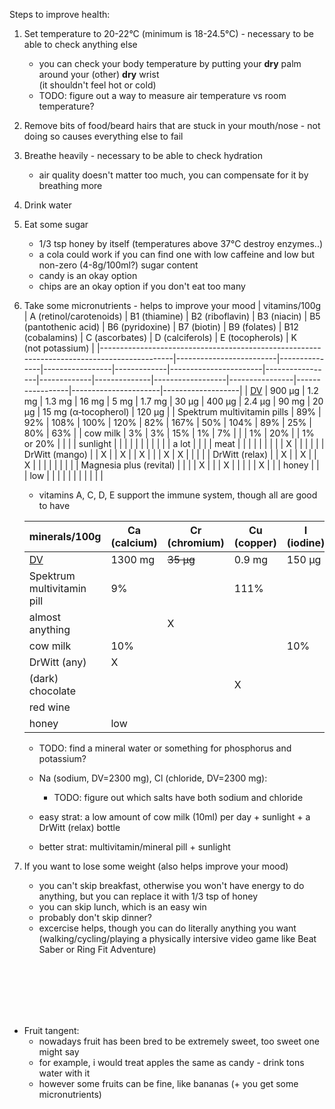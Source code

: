 Steps to improve health:
1. Set temperature to 20-22°C (minimum is 18-24.5°C) - necessary to be able to check anything else
    - you can check your body temperature by putting your **dry** palm around your (other) **dry** wrist \
      (it shouldn't feel hot or cold)
    - TODO: figure out a way to measure air temperature vs room temperature?
2. Remove bits of food/beard hairs that are stuck in your mouth/nose - not doing so causes everything else to fail
3. Breathe heavily - necessary to be able to check hydration
    - air quality doesn't matter too much, you can compensate for it by breathing more
4. Drink water
5. Eat some sugar
    - 1/3 tsp honey by itself (temperatures above 37°C destroy enzymes..)
    - a cola could work if you can find one with low caffeine and low but non-zero (4-8g/100ml?) sugar content
    - candy is an okay option
    - chips are an okay option if you don't eat too many
6. Take some micronutrients - helps to improve your mood
    | vitamins/100g                                                                              | A (retinol/carotenoids) | B1 (thiamine) | B2 (riboflavin) | B3 (niacin) | B5 (pantothenic acid) | B6 (pyridoxine) | B7 (biotin) | B9 (folates) | B12 (cobalamins) | C (ascorbates) | D (calciferols) | E (tocopherols)      | K (not potassium) |
    |--------------------------------------------------------------------------------------------|-------------------------|---------------|-----------------|-------------|-----------------------|-----------------|-------------|--------------|------------------|----------------|-----------------|----------------------|-------------------|
    | <a href="https://en.wikipedia.org/wiki/Reference_Daily_Intake#Vitamins_and_choline">DV</a> | 900 μg                  | 1.2 mg        | 1.3 mg          | 16 mg       | 5 mg                  | 1.7 mg          | 30 μg       | 400 μg       | 2.4 μg           | 90 mg          | 20 μg           | 15 mg (α‑tocopherol) | 120 μg            |
    | Spektrum multivitamin pills                                                                | 89%                     | 92%           | 108%            | 100%        | 120%                  | 82%             | 167%        | 50%          | 104%             | 89%            | 25%             | 80%                  | 63%               |
    | cow milk                                                                                   | 3%                      | 3%            | 15%             | 1%          | 7%                    |                 |             | 1%           | 20%              |                | 1% or 20%       |                      |                   |
    | sunlight                                                                                   |                         |               |                 |             |                       |                 |             |              |                  |                | a lot           |                      |                   |
    | meat                                                                                       |                         |               |                 |             |                       |                 |             |              | X                |                |                 |                      |                   |
    | DrWitt (mango)                                                                             |                         | X             |                 | X           |                       | X               |             |              | X                | X              |                 |                      |                   |
    | DrWitt (relax)                                                                             |                         | X             |                 | X           |                       | X               |             |              |                  |                |                 |                      |                   |
    | Magnesia plus (revital)                                                                    |                         |               |                 | X           |                       |                 | X           |              |                  |                |                 | X                    |                   |
    | honey                                                                                      |                         |               | low             |             |                       |                 |             |              |                  |                |                 |                      |                   |

    - vitamins A, C, D, E support the immune system, though all are good to have

    | minerals/100g                                                                  | Ca (calcium) | Cr (chromium) | Cu (copper) | I (iodine) | Fe (iron) | Mg (magnesium) | Mn (manganese) | Mo (molybdenum) | P (phosphorus) | K (potassium) | Se (selenium) | Zn (zinc) |
    |--------------------------------------------------------------------------------|--------------|---------------|-------------|------------|-----------|----------------|----------------|-----------------|----------------|---------------|---------------|-----------|
    | <a href="https://en.wikipedia.org/wiki/Reference_Daily_Intake#Minerals">DV</a> | 1300 mg      | ~~35 μg~~     | 0.9 mg      | 150 μg     | 18 mg     | 420 mg         | 2.3 mg         | ~~45 μg~~       | 1250 mg        | 4700 mg       | 55 μg         | 11 mg     |
    | Spektrum multivitamin pill                                                     | 9%           |               | 111%        |            | 78%       | 24%            | 87%            |                 |                |               | 100%          | 91%       |
    | almost anything                                                                |              | X             |             |            |           |                |                | X               |                |               |               |           |
    | cow milk                                                                       | 10%          |               |             | 10%        |           | 2%             |                |                 | 7%             | 3%            | 3%            | 4%        |
    | DrWitt (any)                                                                   | X            |               |             |            |           |                |                |                 |                | X             |               |           |
    | (dark) chocolate                                                               |              |               | X           |            | X         | X              | X              |                 |                |               |               |           |
    | red wine                                                                       |              |               |             |            | low       |                | low            |                 |                | low           |               |           |
    | honey                                                                          | low          |               |             |            |           |                |                |                 |                | low           |               |           |

    - TODO: find a mineral water or something for phosphorus and potassium?
    - Na (sodium, DV=2300 mg), Cl (chloride, DV=2300 mg):
        - TODO: figure out which salts have both sodium and chloride

    - easy strat: a low amount of cow milk (10ml) per day + sunlight + a DrWitt (relax) bottle
    - better strat: multivitamin/mineral pill + sunlight
7. If you want to lose some weight (also helps improve your mood)
    - you can't skip breakfast, otherwise you won't have energy to do anything, but you can replace it with 1/3 tsp of honey
    - you can skip lunch, which is an easy win
    - probably don't skip dinner?
    - excercise helps, though you can do literally anything you want (walking/cycling/playing a physically intersive video game like Beat Saber or Ring Fit Adventure)

<br>
<br>
<br>
<br>
<br>

- Fruit tangent:
    - nowadays fruit has been bred to be extremely sweet, too sweet one might say
    - for example, i would treat apples the same as candy - drink tons water with it
    - however some fruits can be fine, like bananas (+ you get some micronutrients)
